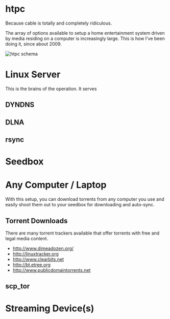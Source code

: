 htpc
====

Because cable is totally and completely ridiculous.

The array of options available to setup a home entertainment system driven by media residing on a computer is increasingly large. This is how I've been doing it, since about 2009. 

![htpc schema](htpc/raw/master/htpc.png "HTPC Schema")

# Linux Server #
This is the brains of the operation. It serves

## DYNDNS ##

## DLNA ##

## rsync ##

# Seedbox

# Any Computer / Laptop #
With this setup, you can download torrents from any computer you use and easily
shoot them out to your seedbox for downloading and auto-sync. 

## Torrent Downloads ##
There are many torrent trackers available that offer torrents with free and legal media content.

 * http://www.dimeadozen.org/
 * http://linuxtracker.org
 * http://www.clearbits.net
 * http://bt.etree.org
 * http://www.publicdomaintorrents.net

## scp_tor ##

# Streaming Device(s) #


